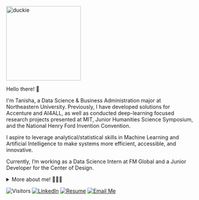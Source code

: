 <img src="https://i.gifer.com/origin/f5/f5baef4b6b6677020ab8d091ef78a3bc.gif" alt="duckie" width="200"/>

Hello there! 👋

I'm Tanisha, a Data Science & Business Administration major at Northeastern University. Previously, I have developed solutions for Accenture and AI4ALL, as well as conducted deep-learning focused research projects presented at MIT, Junior Humanities Science Symposium, and the National Henry Ford Invention Convention. 

I aspire to leverage analytical/statistical skills in Machine Learning and Artificial Intelligence to make systems more efficient, accessible, and innovative.

Currently, I’m working as a Data Science Intern at FM Global and a Junior Developer for the Center of Design.

<details>
<summary>More about me! 👩🏻‍💻</summary>

```
Favorite food: 🍜 
My other interests: 🪐🎧
I play: 🎾
```
<table>
  <tr>
    <th>Languages</th>
    <th>Artificial Intelligence and Machine Learning</th>
    <th>Data Management and Feature Engineering</th>
    <th>Front-End Frameworks</th>
  </tr>
  <tr>
    <td>
      <img src="https://img.shields.io/badge/java-3a75af?style=for-the-badge&logo=coffeescript&logoColor=FDFDFE"></img>
      <img src="https://img.shields.io/badge/Python-FFD43B?style=for-the-badge&logo=python&logoColor=blue"></img>
      <img src="https://img.shields.io/badge/JavaScript-323330?style=for-the-badge&logo=javascript&logoColor=F7DF1E"></img>
      <img src="https://img.shields.io/badge/Kotlin-0095D5?&style=for-the-badge&logo=kotlin&logoColor=white"></img>
      <img src="https://img.shields.io/badge/C%2B%2B-00599C?style=for-the-badge&logo=c%2B%2B&logoColor=white"></img>
    </td>
    <td>
      <img src="https://img.shields.io/badge/PyTorch-EE4C2C?style=for-the-badge&logo=pytorch&logoColor=white"></img>
      <img src="https://img.shields.io/badge/TensorFlow-FF6F00?style=for-the-badge&logo=tensorflow&logoColor=white"></img>
      <img src="https://img.shields.io/badge/Numpy-777BB4?style=for-the-badge&logo=numpy&logoColor=white"></img>
      <img src="https://img.shields.io/badge/OpenCV-27338e?style=for-the-badge&logo=OpenCV&logoColor=white"></img>
      <img src="https://img.shields.io/badge/Jupyter-F37626.svg?&style=for-the-badge&logo=Jupyter&logoColor=white"></img>
      <img src="https://img.shields.io/badge/Colab-F9AB00?style=for-the-badge&logo=googlecolab&color=525252"></img>
    </td>
    <td>
      <img src="https://img.shields.io/badge/Pandas-2C2D72?style=for-the-badge&logo=pandas&logoColor=white"></img>
      <img src="https://img.shields.io/badge/PostgreSQL-316192?style=for-the-badge&logo=postgresql&logoColor=white"></img>
      <img src="https://img.shields.io/badge/MongoDB-4EA94B?style=for-the-badge&logo=mongodb&logoColor=white"></img>
      <img src="https://img.shields.io/badge/SQLite-07405E?style=for-the-badge&logo=sqlite&logoColor=white"></img>
      <img src="https://img.shields.io/badge/conda-342B029.svg?&style=for-the-badge&logo=anaconda&logoColor=white"></img>
    </td>
    <td>
      <img src="https://img.shields.io/badge/React-20232A?style=for-the-badge&logo=react&logoColor=61DAFB"></img>
      <img src="https://img.shields.io/badge/React_Native-20232A?style=for-the-badge&logo=react&logoColor=61DAFB"></img>
      <img src="https://img.shields.io/badge/Flask-000000?style=for-the-badge&logo=flask&logoColor=white"></img>
      <img src="https://img.shields.io/badge/d3.js-F9A03C?style=for-the-badge&logo=d3.js&logoColor=white"></img>
    </td>
  </tr>
</table>

<th><img src="https://streak-stats.demolab.com?user=tanisharajgor&theme=highcontrast" alt="GitHub Streak" style="width: 100%;"></th>
  
</details>

![Visitors](https://api.visitorbadge.io/api/visitors?path=https%3A%2F%2Fgithub.com%2Ftanisharajgor&label=Visitors%20Just%20Like%20You!%20%E2%9D%A4%EF%B8%8F&labelColor=%23181818&countColor=%23d9e3f0&style=flat)
[![LinkedIn](https://img.shields.io/badge/LinkedIn-0b65c2?logo=linkedin&logoColor=white)](https://www.linkedin.com/in/tanisharajgor/)
[![Resume](https://img.shields.io/badge/Resume-868688?logo=read.cv)](https://drive.google.com/file/d/1datY10lu8hWt0oE7Y3VgmdRx7QatMWFx/view?usp=sharing)
[![Email Me](https://img.shields.io/badge/Email_Me-bc2927?logo=gmail&logoColor=white)](mailto:tanisha.rajgor@gmail.com)
